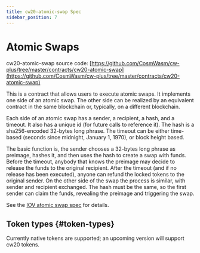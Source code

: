 ```yaml
---
title: cw20-atomic-swap Spec
sidebar_position: 7
---
```


# Atomic Swaps

cw20-atomic-swap source
code: [https://github.com/CosmWasm/cw-plus/tree/master/contracts/cw20-atomic-swap](https://github.com/CosmWasm/cw-plus/tree/master/contracts/cw20-atomic-swap)

This is a contract that allows users to execute atomic swaps. It implements one side of an atomic swap. The other side
can be realized by an equivalent contract in the same blockchain or, typically, on a different blockchain.

Each side of an atomic swap has a sender, a recipient, a hash, and a timeout. It also has a unique id (for future calls
to reference it). The hash is a sha256-encoded 32-bytes long phrase. The timeout can be either time-based (seconds since
midnight, January 1, 1970), or block height based.

The basic function is, the sender chooses a 32-bytes long phrase as preimage, hashes it, and then uses the hash to
create a swap with funds. Before the timeout, anybody that knows the preimage may decide to release the funds to the
original recipient. After the timeout (and if no release has been executed), anyone can refund the locked tokens to the
original sender. On the other side of the swap the process is similar, with sender and recipient exchanged. The hash
must be the same, so the first sender can claim the funds, revealing the preimage and triggering the swap.

See the [IOV atomic swap spec](https://github.com/iov-one/iov-core/blob/master/docs/atomic-swap-protocol-v1.md)
for details.

## Token types {#token-types}

Currently native tokens are supported; an upcoming version will support cw20 tokens.
